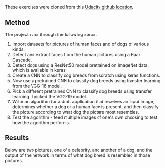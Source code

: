 These exercises were cloned from this [Udacity github location](https://github.com/udacity/dog-project). 

## Method

The project runs through the following steps:
1. Import datasets for pictures of human faces and of dogs of various kinds.
1. Detect and extract faces from the human pictures using a Haar Cascade.
1. Detect dogs using a ResNet50 model pretrained on ImageNet data, which is available in keras.
1. Create a CNN to classify dog breeds from scratch using keras functions.
1. Now use a pretrained CNN to classify dog breeds using transfer learning from the VGG-16 model.
1. Pick a different pretrained CNN to classify dog breeds using transfer learning. I picked the VGG-19 model.
1. Write an algorithm for a draft application that receives an input image, determines whether a dog or a human face is present, and then classify the picture according to what dog the picture most resembles.
1. Test the algorithm - feed multiple images of one's own choosing to test how the algorithm performs.

## Results

Below are two pictures, one of a celebrity, and another of a dog, and the output of the network in terms of what dog breed is resembled in those pictures.


